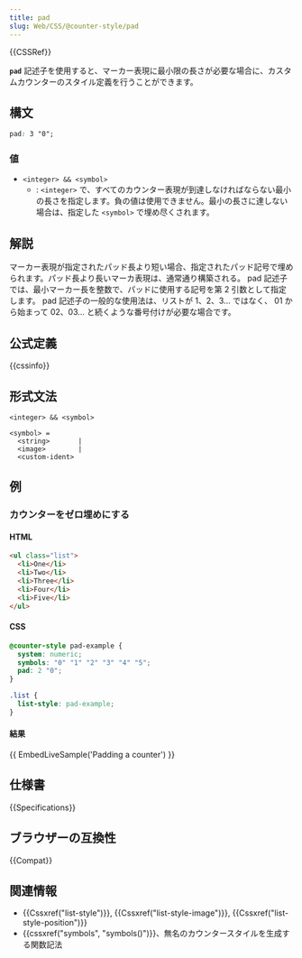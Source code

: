 ```yaml
---
title: pad
slug: Web/CSS/@counter-style/pad
---
```


{{CSSRef}}

**`pad`** 記述子を使用すると、マーカー表現に最小限の長さが必要な場合に、カスタムカウンターのスタイル定義を行うことができます。

## 構文

```css
pad: 3 "0";
```

### 値

- `<integer> && <symbol>`
  - : `<integer>` で、すべてのカウンター表現が到達しなければならない最小の長さを指定します。負の値は使用できません。最小の長さに達しない場合は、指定した `<symbol>` で埋め尽くされます。

## 解説

マーカー表現が指定されたパッド長より短い場合、指定されたパッド記号で埋められます。パッド長より長いマーカ表現は、通常通り構築される。 pad 記述子では、最小マーカー長を整数で、パッドに使用する記号を第 2 引数として指定します。 pad 記述子の一般的な使用法は、リストが 1、2、3... ではなく、 01 から始まって 02、03... と続くような番号付けが必要な場合です。

## 公式定義

{{cssinfo}}

## 形式文法

```
<integer> && <symbol>

<symbol> =
  <string>       |
  <image>        |
  <custom-ident>
```

## 例

### カウンターをゼロ埋めにする

#### HTML

```html
<ul class="list">
  <li>One</li>
  <li>Two</li>
  <li>Three</li>
  <li>Four</li>
  <li>Five</li>
</ul>
```

#### CSS

```css
@counter-style pad-example {
  system: numeric;
  symbols: "0" "1" "2" "3" "4" "5";
  pad: 2 "0";
}

.list {
  list-style: pad-example;
}
```

#### 結果

{{ EmbedLiveSample('Padding a counter') }}

## 仕様書

{{Specifications}}

## ブラウザーの互換性

{{Compat}}

## 関連情報

- {{Cssxref("list-style")}}, {{Cssxref("list-style-image")}}, {{Cssxref("list-style-position")}}
- {{cssxref("symbols", "symbols()")}}、無名のカウンタースタイルを生成する関数記法
